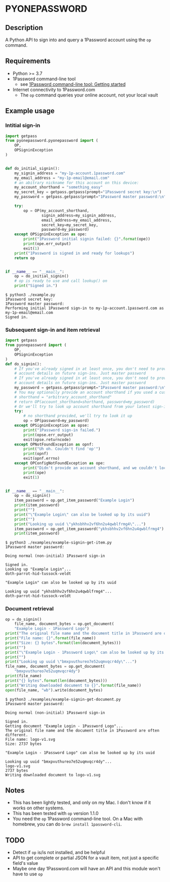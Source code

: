 # PYONEPASSWORD

## Description

A Python API to sign into and query a 1Password account using the `op` command.

## Requirements

- Python >= 3.7
- 1Password command-line tool
  - see [1Password command-line tool: Getting started](https://support.1password.com/command-line-getting-started/)
- Internet connectivity to 1Password.com
  - The `op` command queries your online account, not your local vault

## Example usage

### Intitial sign-in

```Python
import getpass
from pyonepassword.pyonepassword import (
    OP,
    OPSigninException
)


def do_initial_signin():
    my_signin_address = "my-1p-account.1password.com"
    my_email_address = "my-1p-email@email.com"
    # an abitrary nickname for this account on this device:
    my_account_shorthand = "something_easy"
    my_secret_key = getpass.getpass(prompt="1Password secret key:\n")
    my_password = getpass.getpass(prompt="1Password master password:\n")

    try:
        op = OP(my_account_shorthand,
                signin_address=my_signin_address,
                email_address=my_email_address,
                secret_key=my_secret_key,
                password=my_password)
    except OPSigninException as ope:
        print("1Password initial signin failed: {}".format(ope))
        print(ope.err_output)
        exit(1)
    print("1Password is signed in and ready for lookups")
    return op


if __name__ == "__main__":
    op = do_initial_signin()
    # op is ready to use and call lookup() on
    print("Signed in.")
```

```Console
$ python3 ./example.py
1Password secret key:
1Password master password:
Performing initial 1Password sign-in to my-1p-account.1password.com as my-1p-email@email.com
Signed in.
```

### Subsequent sign-in and item retrieval

```Python
import getpass
from pyonepassword import (
    OP,
    OPSigninException
)
def do_signin():
    # If you've already signed in at least once, you don't need to provide all
    # account details on future sign-ins. Just master password
    # If you've already signed in at least once, you don't need to provide all
    # account details on future sign-ins. Just master password
    my_password = getpass.getpass(prompt="1Password master password:\n")
    # You may optionally provide an account shorthand if you used a custom one during initial sign-in
    # shorthand = "arbitrary_account_shorthand"
    # return OP(account_shorthand=shorthand, password=my_password)
    # Or we'll try to look up account shorthand from your latest sign-in in op's config file
    try:
        # no shorthand provided, we'll try to look it up
        op = OP(password=my_password)
    except OPSigninException as opse:
        print("1Password sign-in failed.")
        print(opse.err_output)
        exit(opse.returncode)
    except OPNotFoundException as opnf:
        print("Uh oh. Couldn't find 'op'")
        print(opnf)
        exit(opnf.errno)
    except OPConfigNotFoundException as ope:
        print("Didn't provide an account shorthand, and we couldn't locate 'op' config to look it up.")
        print(ope)
        exit(1)


if __name__ == "__main__":
    op = do_signin()
    item_password = op.get_item_password("Example Login")
    print(item_password)
    print("")
    print("\"Example Login\" can also be looked up by its uuid")
    print("")
    print("Looking up uuid \"ykhsbhhv2vf6hn2u4qwblfrmg4\"...")
    item_password = op.get_item_password("ykhsbhhv2vf6hn2u4qwblfrmg4")
    print(item_password)
```

```Console
$ python3 ./examples/example-signin-get-item.py
1Password master password:

Doing normal (non-initial) 1Password sign-in

Signed in.
Looking up "Example Login"...
doth-parrot-hid-tussock-veldt

"Example Login" can also be looked up by its uuid

Looking up uuid "ykhsbhhv2vf6hn2u4qwblfrmg4"...
doth-parrot-hid-tussock-veldt
```

### Document retrieval

```Python
op = do_signin()
    file_name, document_bytes = op.get_document(
    "Example Login - 1Password Logo")
print("The original file name and the document title in 1Password are often different.")
print("File name: {}".format(file_name))
print("Size: {} bytes".format(len(document_bytes)))
print("")
print("\"Example Login - 1Password Logo\" can also be looked up by its uuid")
print("")
print("Looking up uuid \"bmxpvuthureo7e52uqmvqcr4dy\"...")
file_name, document_bytes = op.get_document(
    "bmxpvuthureo7e52uqmvqcr4dy")
print(file_name)
print("{} bytes".format(len(document_bytes)))
print("Writing downloaded document to {}".format(file_name))
open(file_name, "wb").write(document_bytes)
```

```Console
$ python3 ./examples/example-signin-get-document.py
1Password master password:

Doing normal (non-initial) 1Password sign-in

Signed in.
Getting document "Example Login - 1Password Logo"...
The original file name and the document title in 1Password are often different.
File name: logo-v1.svg
Size: 2737 bytes

"Example Login - 1Password Logo" can also be looked up by its uuid

Looking up uuid "bmxpvuthureo7e52uqmvqcr4dy"...
logo-v1.svg
2737 bytes
Writing downloaded document to logo-v1.svg
```

## Notes

- This has been lightly tested, and only on my Mac. I don't know if it works on other systems.
- This has been tested with `op` version 1.1.0
- You need the `op` 1Password command-line tool. On a Mac with homebrew, you can do `brew install 1password-cli`.

## TODO

- Detect if `op` is/is not installed, and be helpful
- API to get complete or partial JSON for a vault item, not just a specific field's value
- Maybe one day 1Password.com will have an API and this module won't have to use `op`
